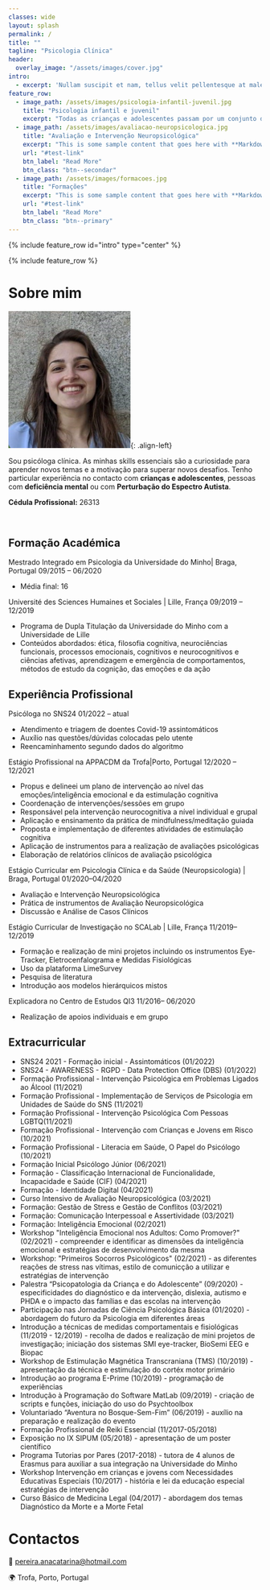 ```yaml
---
classes: wide
layout: splash
permalink: /
title: ""
tagline: "Psicologia Clínica"
header:
  overlay_image: "/assets/images/cover.jpg"
intro:
  - excerpt: 'Nullam suscipit et nam, tellus velit pellentesque at malesuada, enim eaque. Quis nulla, netus tempor in diam gravida tincidunt, *proin faucibus* voluptate felis id sollicitudin. Centered with `type="center"`'
feature_row:
  - image_path: /assets/images/psicologia-infantil-juvenil.jpg
    title: "Psicologia infantil e juvenil"
    excerpt: "Todas as crianças e adolescentes passam por um conjunto de etapas de desenvolvimento durante as quais vão adquirindo conhecimentos e competências. Por vezes, associado a determinados fatores internos ou externos, alguns desses desenvolvimentos não são adquiridos na sua plenitude e observam-se certos sintomas indicativos da ocorrência de algumas dificuldades no processo de desenvolvimento. É importante a atenção adulta para estes casos, de modo a permitir uma intervenção precoce que possibilite uma rápida ajuda."
  - image_path: /assets/images/avaliacao-neuropsicologica.jpg
    title: "Avaliação e Intervenção Neuropsicológica"
    excerpt: "This is some sample content that goes here with **Markdown** formatting."
    url: "#test-link"
    btn_label: "Read More"
    btn_class: "btn--secondar"
  - image_path: /assets/images/formacoes.jpg
    title: "Formações"
    excerpt: "This is some sample content that goes here with **Markdown** formatting."
    url: "#test-link"
    btn_label: "Read More"
    btn_class: "btn--primary"
---
```


{% include feature_row id="intro" type="center" %}

{% include feature_row %}


# Sobre mim

![Ana Pereira - Psicóloga clínica](assets/images/profile.png){: .align-left}

Sou psicóloga clínica. As minhas skills essenciais são a curiosidade para aprender novos temas e a motivação para superar novos desafios. Tenho particular experiência no contacto com **crianças e adolescentes**, pessoas com **deficiência mental** ou com **Perturbação do Espectro Autista**.

**Cédula Profissional:** 26313

<br />

## Formação Académica

Mestrado Integrado em Psicologia da Universidade do Minho| Braga, Portugal
09/2015 – 06/2020
-	Média final: 16

Université des Sciences Humaines et Sociales | Lille, França
09/2019 – 12/2019
-	Programa de Dupla Titulação da Universidade do Minho com a Universidade de Lille
-	Conteúdos abordados: ética, filosofia cognitiva, neurociências funcionais, processos emocionais, cognitivos e neurocognitivos e ciências afetivas, aprendizagem e emergência de comportamentos, métodos de estudo da cognição, das emoções e da ação


## Experiência Profissional

Psicóloga no SNS24
01/2022 – atual
-	Atendimento e triagem de doentes Covid-19 assintomáticos
-	Auxílio nas questões/dúvidas colocadas pelo utente
-	Reencaminhamento segundo dados do algoritmo

Estágio Profissional na APPACDM da Trofa|Porto, Portugal
12/2020 – 12/2021
-	Propus e delineei um plano de intervenção ao nível das emoções/inteligência emocional e da estimulação cognitiva
-	Coordenação de intervenções/sessões em grupo
-	Responsável pela intervenção neurocognitiva a nível individual e grupal
-	Aplicação e ensinamento da prática de mindfulness/meditação guiada
-	Proposta e implementação de diferentes atividades de estimulação cognitiva
-	Aplicação de instrumentos para a realização de avaliações psicológicas
-	Elaboração de relatórios clínicos de avaliação psicológica

Estágio Curricular em Psicologia Clínica e da Saúde (Neuropsicologia) | Braga, Portugal 
01/2020–04/2020
-	Avaliação e Intervenção Neuropsicológica
-	Prática de instrumentos de Avaliação Neuropsicológica
-	Discussão e Análise de Casos Clínicos

Estágio Curricular de Investigação no SCALab | Lille, França 
11/2019–12/2019
-	Formação e realização de mini projetos incluindo os instrumentos Eye-Tracker, Eletrocenfalograma e Medidas Fisiológicas
-	Uso da plataforma LimeSurvey
-	Pesquisa de literatura
-	Introdução aos modelos hierárquicos mistos

Explicadora no Centro de Estudos QI3
11/2016– 06/2020
-	Realização de apoios individuais e em grupo

## Extracurricular

- SNS24 2021 - Formação inicial - Assintomáticos (01/2022)
- SNS24 - AWARENESS - RGPD - Data Protection Office (DBS) (01/2022)
- Formação Profissional - Intervenção Psicológica em Problemas Ligados ao Álcool (11/2021)
- Formação Profissional - Implementação de Serviços de Psicologia em Unidades de Saúde do SNS (11/2021)
- Formação Profissional - Intervenção Psicológica Com Pessoas LGBTQ(11/2021)
- Formação Profissional - Intervenção com Crianças e Jovens em Risco (10/2021)
- Formação Profissional - Literacia em Saúde, O Papel do Psicólogo (10/2021)
- Formação Inicial Psicólogo Júnior (06/2021)
- Formação - Classificação Internacional de Funcionalidade, Incapacidade e Saúde (CIF) (04/2021)
- Formação - Identidade Digital (04/2021)
- Curso Intensivo de Avaliação Neuropsicológica (03/2021)
- Formação: Gestão de Stress e Gestão de Conflitos (03/2021)
- Formação: Comunicação Interpessoal e Assertividade (03/2021)
- Formação: Inteligência Emocional (02/2021)
- Workshop "Inteligência Emocional nos Adultos: Como Promover?" (02/2021) - compreender e identificar as dimensões da inteligência emocional e estratégias de desenvolvimento da mesma
- Workshop: "Primeiros Socorros Psicológicos" (02/2021) - as diferentes reações de stress nas vítimas, estilo de comunicção a utilizar e estratégias de intervenção
- Palestra “Psicopatologia da Criança e do Adolescente” (09/2020) - especificidades do diagnóstico e da intervenção, dislexia, autismo e PHDA e o impacto das famílias e das escolas na intervenção
- Participação nas Jornadas de Ciência Psicológica Básica (01/2020) - abordagem do futuro da Psicologia em diferentes áreas
- Introdução a técnicas de medidas comportamentais e fisiológicas (11/2019 - 12/2019) - recolha de dados e realização de mini projetos de investigação; iniciação dos sistemas SMI eye-tracker, BioSemi EEG e Biopac
- Workshop de Estimulação Magnética Transcraniana (TMS) (10/2019) - apresentação da técnica e estimulação do cortéx motor primário 
- Introdução ao programa E-Prime (10/2019) - programação de experiências
- Introdução à Programação do Software MatLab (09/2019) - criação de scripts e funções, iniciação do uso do Psychtoolbox
- Voluntariado “Aventura no Bosque-Sem-Fim” (06/2019) - auxílio na preparação e realização do evento
- Formação Profissional de Reiki Essencial (11/2017-05/2018)
- Exposição no IX SIPUM (05/2018) - apresentação de um poster científico 
- Programa Tutorias por Pares (2017-2018) - tutora de 4 alunos de Erasmus para auxiliar a sua integração na Universidade do Minho
- Workshop Intervenção em crianças e jovens com Necessidades Educativas Especiais (10/2017) - história e lei da educação especial estratégias de intervenção
- Curso Básico de Medicina Legal (04/2017) - abordagem dos temas Diagnóstico da Morte e a Morte Fetal


# Contactos

📧 pereira.anacatarina@hotmail.com

🌍 Trofa, Porto, Portugal
